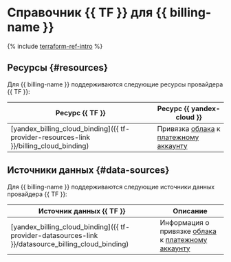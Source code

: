 # Справочник {{ TF }} для {{ billing-name }}

{% include [terraform-ref-intro](../_includes/terraform-ref-intro.md) %}

## Ресурсы {#resources}

Для {{ billing-name }} поддерживаются следующие ресурсы провайдера {{ TF }}:

| **Ресурс {{ TF }}** | **Ресурс {{ yandex-cloud }}** |
| --- | --- |
| [yandex_billing_cloud_binding]({{ tf-provider-resources-link }}/billing_cloud_binding) | Привязка [облака](../resource-manager/concepts/resources-hierarchy.md#cloud) к [платежному аккаунту](./concepts/billing-account.md) |

## Источники данных {#data-sources}

Для {{ billing-name }} поддерживаются следующие источники данных провайдера {{ TF }}:

| **Источник данных {{ TF }}** | **Описание** |
| --- | --- |
| [yandex_billing_cloud_binding]({{ tf-provider-datasources-link }}/datasource_billing_cloud_binding) | Информация о привязке [облака](../resource-manager/concepts/resources-hierarchy.md#cloud) к [платежному аккаунту](./concepts/billing-account.md) |

